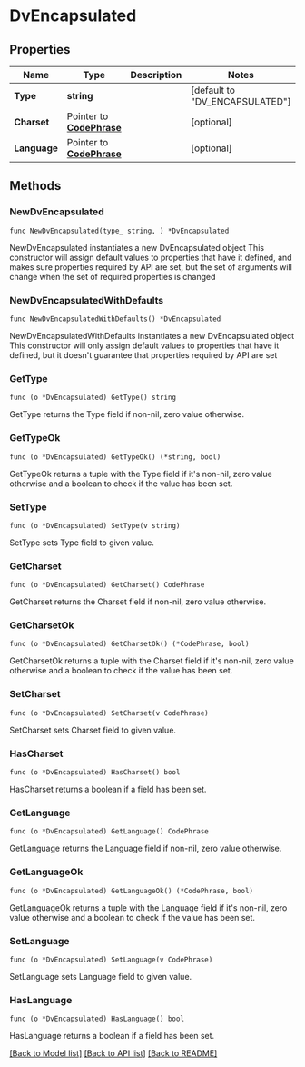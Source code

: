 # DvEncapsulated

## Properties

Name | Type | Description | Notes
------------ | ------------- | ------------- | -------------
**Type** | **string** |  | [default to "DV_ENCAPSULATED"]
**Charset** | Pointer to [**CodePhrase**](CodePhrase.md) |  | [optional] 
**Language** | Pointer to [**CodePhrase**](CodePhrase.md) |  | [optional] 

## Methods

### NewDvEncapsulated

`func NewDvEncapsulated(type_ string, ) *DvEncapsulated`

NewDvEncapsulated instantiates a new DvEncapsulated object
This constructor will assign default values to properties that have it defined,
and makes sure properties required by API are set, but the set of arguments
will change when the set of required properties is changed

### NewDvEncapsulatedWithDefaults

`func NewDvEncapsulatedWithDefaults() *DvEncapsulated`

NewDvEncapsulatedWithDefaults instantiates a new DvEncapsulated object
This constructor will only assign default values to properties that have it defined,
but it doesn't guarantee that properties required by API are set

### GetType

`func (o *DvEncapsulated) GetType() string`

GetType returns the Type field if non-nil, zero value otherwise.

### GetTypeOk

`func (o *DvEncapsulated) GetTypeOk() (*string, bool)`

GetTypeOk returns a tuple with the Type field if it's non-nil, zero value otherwise
and a boolean to check if the value has been set.

### SetType

`func (o *DvEncapsulated) SetType(v string)`

SetType sets Type field to given value.


### GetCharset

`func (o *DvEncapsulated) GetCharset() CodePhrase`

GetCharset returns the Charset field if non-nil, zero value otherwise.

### GetCharsetOk

`func (o *DvEncapsulated) GetCharsetOk() (*CodePhrase, bool)`

GetCharsetOk returns a tuple with the Charset field if it's non-nil, zero value otherwise
and a boolean to check if the value has been set.

### SetCharset

`func (o *DvEncapsulated) SetCharset(v CodePhrase)`

SetCharset sets Charset field to given value.

### HasCharset

`func (o *DvEncapsulated) HasCharset() bool`

HasCharset returns a boolean if a field has been set.

### GetLanguage

`func (o *DvEncapsulated) GetLanguage() CodePhrase`

GetLanguage returns the Language field if non-nil, zero value otherwise.

### GetLanguageOk

`func (o *DvEncapsulated) GetLanguageOk() (*CodePhrase, bool)`

GetLanguageOk returns a tuple with the Language field if it's non-nil, zero value otherwise
and a boolean to check if the value has been set.

### SetLanguage

`func (o *DvEncapsulated) SetLanguage(v CodePhrase)`

SetLanguage sets Language field to given value.

### HasLanguage

`func (o *DvEncapsulated) HasLanguage() bool`

HasLanguage returns a boolean if a field has been set.


[[Back to Model list]](../README.md#documentation-for-models) [[Back to API list]](../README.md#documentation-for-api-endpoints) [[Back to README]](../README.md)


